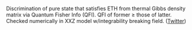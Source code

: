 
Discrimination of pure state that satisfies ETH from thermal Gibbs density matrix via Quantum Fisher Info (QFI). QFI of former ≥ those of latter. Checked numerically in XXZ model w/integrability breaking field. ([Twitter](https://twitter.com/JoshuahHeath/status/1171083202724859904))
